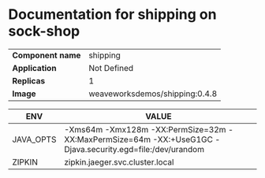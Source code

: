 # Documentation for shipping on sock-shop

|||
| --- | ---- |
| **Component name** | shipping |
| **Application** | Not Defined |
| **Replicas** | 1 |
| **Image** | weaveworksdemos/shipping:0.4.8 |

| ENV | VALUE |
| --- | -----  |
|JAVA_OPTS | -Xms64m -Xmx128m -XX:PermSize=32m -XX:MaxPermSize=64m -XX:+UseG1GC -Djava.security.egd=file:/dev/urandom|
|ZIPKIN | zipkin.jaeger.svc.cluster.local|
